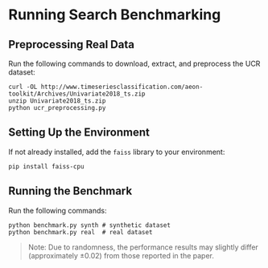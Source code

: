 # Running Search Benchmarking


## Preprocessing Real Data

Run the following commands to download, extract, and preprocess the UCR dataset:
```
curl -OL http://www.timeseriesclassification.com/aeon-toolkit/Archives/Univariate2018_ts.zip
unzip Univariate2018_ts.zip
python ucr_preprocessing.py
```

## Setting Up the Environment

If not already installed, add the `faiss` library to your environment:
```
pip install faiss-cpu
```

## Running the Benchmark

Run the following commands:
```
python benchmark.py synth # synthetic dataset
python benchmark.py real  # real dataset
```
> Note: Due to randomness, the performance results may slightly differ (approximately ±0.02) from those reported in the paper.
